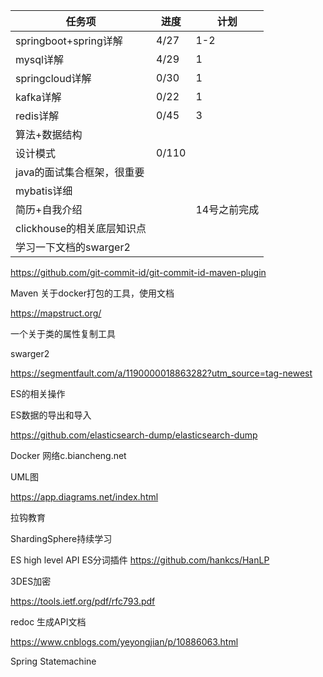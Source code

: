 | 任务项                     | 进度  | 计划         |
| -------------------------- | ----- | ------------ |
| springboot+spring详解      | 4/27  | 1-2          |
| mysql详解                  | 4/29  | 1            |
| springcloud详解            | 0/30  | 1            |
| kafka详解                  | 0/22  | 1            |
| redis详解                  | 0/45  | 3            |
| 算法+数据结构              |       |              |
| 设计模式                   | 0/110 |              |
| java的面试集合框架，很重要 |       |              |
| mybatis详细                |       |              |
| 简历+自我介绍              |       | 14号之前完成 |
| clickhouse的相关底层知识点 |       |              |
| 学习一下文档的swarger2     |       |              |

https://github.com/git-commit-id/git-commit-id-maven-plugin

Maven 关于docker打包的工具，使用文档

https://mapstruct.org/

一个关于类的属性复制工具

swarger2

https://segmentfault.com/a/1190000018863282?utm_source=tag-newest

ES的相关操作

ES数据的导出和导入

https://github.com/elasticsearch-dump/elasticsearch-dump

Docker 网络c.biancheng.net

UML图

https://app.diagrams.net/index.html

拉钩教育

ShardingSphere持续学习

ES high level API ES分词插件 https://github.com/hankcs/HanLP

3DES加密

https://tools.ietf.org/pdf/rfc793.pdf

redoc 生成API文档



https://www.cnblogs.com/yeyongjian/p/10886063.html



Spring Statemachine